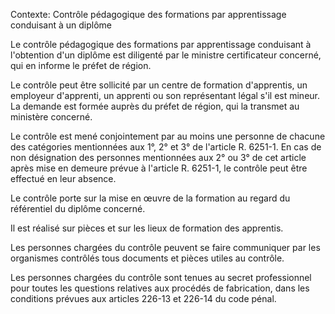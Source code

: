 Contexte: Contrôle pédagogique des formations par apprentissage conduisant à un diplôme

Le contrôle pédagogique des formations par apprentissage conduisant à l'obtention d'un diplôme est diligenté par le ministre certificateur concerné, qui en informe le préfet de région.

Le contrôle peut être sollicité par un centre de formation d'apprentis, un employeur d'apprenti, un apprenti ou son représentant légal s'il est mineur. La demande est formée auprès du préfet de région, qui la transmet au ministère concerné.

Le contrôle est mené conjointement par au moins une personne de chacune des catégories mentionnées aux 1°, 2° et 3° de l'article R. 6251-1. En cas de non désignation des personnes mentionnées aux 2° ou 3° de cet article après mise en demeure prévue à l'article R. 6251-1, le contrôle peut être effectué en leur absence.

Le contrôle porte sur la mise en œuvre de la formation au regard du référentiel du diplôme concerné.

Il est réalisé sur pièces et sur les lieux de formation des apprentis.

Les personnes chargées du contrôle peuvent se faire communiquer par les organismes contrôlés tous documents et pièces utiles au contrôle.

Les personnes chargées du contrôle sont tenues au secret professionnel pour toutes les questions relatives aux procédés de fabrication, dans les conditions prévues aux articles 226-13 et 226-14 du code pénal.